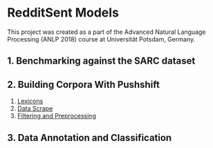 # RedditSent Models

This project was created as a part of the Advanced Natural Language Processing (ANLP 2018) course at Universität Potsdam, Germany.   

## 1. Benchmarking against the SARC dataset 


## 2. Building Corpora With Pushshift

1. [Lexicons](docs/lexicons.md)
2. [Data Scrape](docs/data.md)
3. [Filtering and Preprocessing](docs/preprocessind.md)

## 3. Data Annotation and Classification
